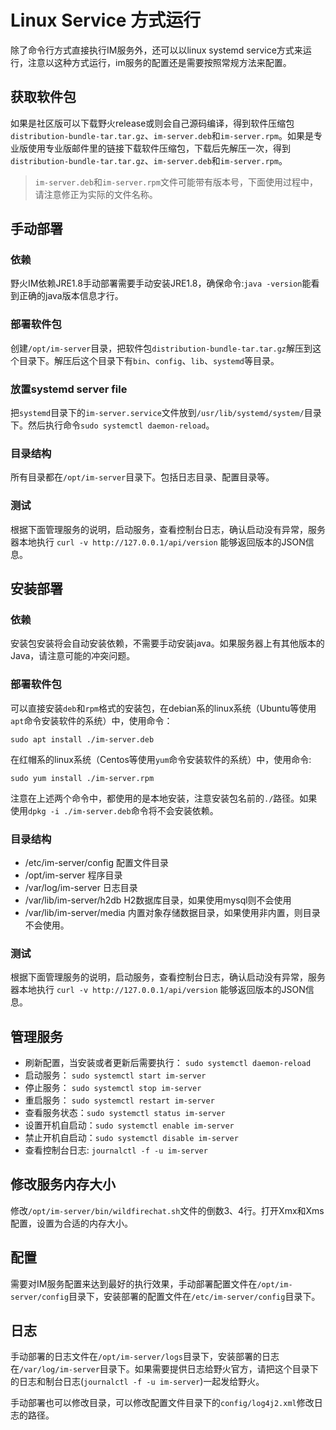 # Linux Service 方式运行
除了命令行方式直接执行IM服务外，还可以以linux systemd service方式来运行，注意以这种方式运行，im服务的配置还是需要按照常规方法来配置。

## 获取软件包
如果是社区版可以下载野火release或则会自己源码编译，得到软件压缩包```distribution-bundle-tar.tar.gz```、```im-server.deb```和```im-server.rpm```。如果是专业版使用专业版邮件里的链接下载软件压缩包，下载后先解压一次，得到```distribution-bundle-tar.tar.gz```、```im-server.deb```和```im-server.rpm```。
> ```im-server.deb```和```im-server.rpm```文件可能带有版本号，下面使用过程中，请注意修正为实际的文件名称。

## 手动部署
### 依赖
野火IM依赖JRE1.8手动部署需要手动安装JRE1.8，确保命令:```java -version```能看到正确的java版本信息才行。

### 部署软件包
创建```/opt/im-server```目录，把软件包```distribution-bundle-tar.tar.gz```解压到这个目录下。解压后这个目录下有```bin```、```config```、```lib```、```systemd```等目录。

### 放置systemd server file
把```systemd```目录下的```im-server.service```文件放到```/usr/lib/systemd/system/```目录下。然后执行命令```sudo systemctl daemon-reload```。

### 目录结构
所有目录都在```/opt/im-server```目录下。包括日志目录、配置目录等。

### 测试
根据下面管理服务的说明，启动服务，查看控制台日志，确认启动没有异常，服务器本地执行 ```curl -v http://127.0.0.1/api/version``` 能够返回版本的JSON信息。

## 安装部署
### 依赖
安装包安装将会自动安装依赖，不需要手动安装java。如果服务器上有其他版本的Java，请注意可能的冲突问题。

### 部署软件包
可以直接安装```deb```和```rpm```格式的安装包，在debian系的linux系统（Ubuntu等使用```apt```命令安装软件的系统）中，使用命令：
```shell
sudo apt install ./im-server.deb
```

在红帽系的linux系统（Centos等使用```yum```命令安装软件的系统）中，使用命令:
```shell
sudo yum install ./im-server.rpm
```

注意在上述两个命令中，都使用的是本地安装，注意安装包名前的```./```路径。如果使用```dpkg -i ./im-server.deb```命令将不会安装依赖。 

### 目录结构
* /etc/im-server/config     配置文件目录
* /opt/im-server            程序目录
* /var/log/im-server        日志目录
* /var/lib/im-server/h2db   H2数据库目录，如果使用mysql则不会使用
* /var/lib/im-server/media  内置对象存储数据目录，如果使用非内置，则目录不会使用。


### 测试
根据下面管理服务的说明，启动服务，查看控制台日志，确认启动没有异常，服务器本地执行 ```curl -v http://127.0.0.1/api/version``` 能够返回版本的JSON信息。

## 管理服务
* 刷新配置，当安装或者更新后需要执行： ```sudo systemctl daemon-reload```
* 启动服务： ```sudo systemctl start im-server```
* 停止服务： ```sudo systemctl stop im-server```
* 重启服务： ```sudo systemctl restart im-server```
* 查看服务状态：```sudo systemctl status im-server```
* 设置开机自启动：```sudo systemctl enable im-server```
* 禁止开机自启动：```sudo systemctl disable im-server```
* 查看控制台日志: ```journalctl -f -u im-server```

## 修改服务内存大小
修改```/opt/im-server/bin/wildfirechat.sh```文件的倒数3、4行。打开Xmx和Xms配置，设置为合适的内存大小。

## 配置
需要对IM服务配置来达到最好的执行效果，手动部署配置文件在````/opt/im-server/config````目录下，安装部署的配置文件在````/etc/im-server/config````目录下。

## 日志
手动部署的日志文件在```/opt/im-server/logs```目录下，安装部署的日志在```/var/log/im-server```目录下。如果需要提供日志给野火官方，请把这个目录下的日志和制台日志(```journalctl -f -u im-server```)一起发给野火。

手动部署也可以修改目录，可以修改配置文件目录下的```config/log4j2.xml```修改日志的路径。

